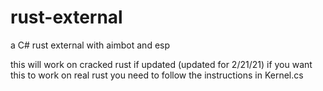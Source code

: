 # rust-external
a C# rust external with aimbot and esp

this will work on cracked rust if updated (updated for 2/21/21)
if you want this to work on real rust you need to follow the instructions in Kernel.cs
